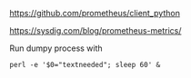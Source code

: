 https://github.com/prometheus/client_python

https://sysdig.com/blog/prometheus-metrics/


Run dumpy process with

```
perl -e '$0="textneeded"; sleep 60' &
```
